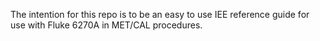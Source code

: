 The intention for this repo is to be an easy to use IEE reference guide for use with Fluke 6270A in MET/CAL procedures.
